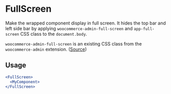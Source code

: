 # FullScreen

Make the wrapped component display in full screen. It hides the top bar and left side bar by applying `woocommerce-admin-full-screen` and `app-full-screen` CSS class to the `document.body`.

`woocommerce-admin-full-screen` is an existing CSS class from the `woocommerce-admin` extension. ([Source](https://github.com/woocommerce/woocommerce-admin/blob/main/client/layout/style.scss#L47))

## Usage

```jsx
<FullScreen>
  <MyComponent>
</FullScreen>
```
